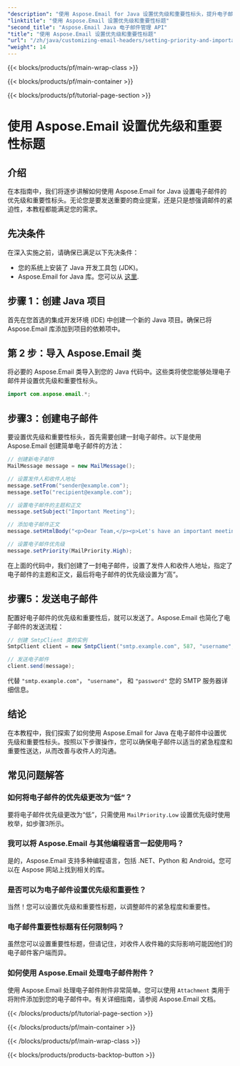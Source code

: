 ```yaml
---
"description": "使用 Aspose.Email for Java 设置优先级和重要性标头，提升电子邮件影响力。阅读本分步指南，了解如何操作。"
"linktitle": "使用 Aspose.Email 设置优先级和重要性标题"
"second_title": "Aspose.Email Java 电子邮件管理 API"
"title": "使用 Aspose.Email 设置优先级和重要性标题"
"url": "/zh/java/customizing-email-headers/setting-priority-and-importance-headers/"
"weight": 14
---
```


{{< blocks/products/pf/main-wrap-class >}}

{{< blocks/products/pf/main-container >}}

{{< blocks/products/pf/tutorial-page-section >}}

# 使用 Aspose.Email 设置优先级和重要性标题


## 介绍

在本指南中，我们将逐步讲解如何使用 Aspose.Email for Java 设置电子邮件的优先级和重要性标头。无论您是要发送重要的商业提案，还是只是想强调邮件的紧迫性，本教程都能满足您的需求。

## 先决条件

在深入实施之前，请确保已满足以下先决条件：

- 您的系统上安装了 Java 开发工具包 (JDK)。
- Aspose.Email for Java 库。您可以从 [这里](https://releases。aspose.com/email/java/).

## 步骤 1：创建 Java 项目

首先在您首选的集成开发环境 (IDE) 中创建一个新的 Java 项目。确保已将 Aspose.Email 库添加到项目的依赖项中。

## 第 2 步：导入 Aspose.Email 类

将必要的 Aspose.Email 类导入到您的 Java 代码中。这些类将使您能够处理电子邮件并设置优先级和重要性标头。

```java
import com.aspose.email.*;
```

## 步骤3：创建电子邮件

要设置优先级和重要性标头，首先需要创建一封电子邮件。以下是使用 Aspose.Email 创建简单电子邮件的方法：

```java
// 创建新电子邮件
MailMessage message = new MailMessage();

// 设置发件人和收件人地址
message.setFrom("sender@example.com");
message.setTo("recipient@example.com");

// 设置电子邮件的主题和正文
message.setSubject("Important Meeting");

// 添加电子邮件正文
message.setHtmlBody("<p>Dear Team,</p><p>Let's have an important meeting tomorrow at 10 AM.</p>");

// 设置电子邮件优先级
message.setPriority(MailPriority.High);
```

在上面的代码中，我们创建了一封电子邮件，设置了发件人和收件人地址，指定了电子邮件的主题和正文，最后将电子邮件的优先级设置为“高”。

## 步骤5：发送电子邮件

配置好电子邮件的优先级和重要性后，就可以发送了。Aspose.Email 也简化了电子邮件的发送流程：

```java
// 创建 SmtpClient 类的实例
SmtpClient client = new SmtpClient("smtp.example.com", 587, "username", "password");

// 发送电子邮件
client.send(message);
```

代替 `"smtp.example.com"`， `"username"`， 和 `"password"` 您的 SMTP 服务器详细信息。

## 结论

在本教程中，我们探索了如何使用 Aspose.Email for Java 在电子邮件中设置优先级和重要性标头。按照以下步骤操作，您可以确保电子邮件以适当的紧急程度和重要性送达，从而改善与收件人的沟通。

## 常见问题解答

### 如何将电子邮件的优先级更改为“低”？

要将电子邮件优先级更改为“低”，只需使用 `MailPriority.Low` 设置优先级时使用枚举，如步骤3所示。

### 我可以将 Aspose.Email 与其他编程语言一起使用吗？

是的，Aspose.Email 支持多种编程语言，包括 .NET、Python 和 Android。您可以在 Aspose 网站上找到相关的库。

### 是否可以为电子邮件设置优先级和重要性？

当然！您可以设置优先级和重要性标题，以调整邮件的紧急程度和重要性。

### 电子邮件重要性标题有任何限制吗？

虽然您可以设置重要性标题，但请记住，对收件人收件箱的实际影响可能因他们的电子邮件客户端而异。

### 如何使用 Aspose.Email 处理电子邮件附件？

使用 Aspose.Email 处理电子邮件附件非常简单。您可以使用 `Attachment` 类用于将附件添加到您的电子邮件中。有关详细指南，请参阅 Aspose.Email 文档。

{{< /blocks/products/pf/tutorial-page-section >}}

{{< /blocks/products/pf/main-container >}}

{{< /blocks/products/pf/main-wrap-class >}}

{{< blocks/products/products-backtop-button >}}